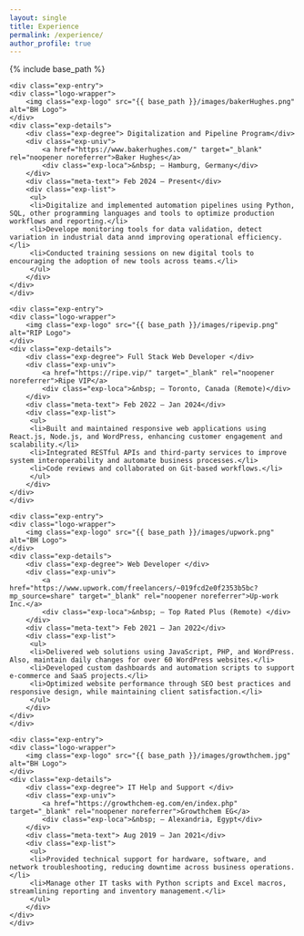 ```yaml
---
layout: single
title: Experience
permalink: /experience/
author_profile: true
---
```



<style>.exp-entry{display:flex;justify-content:normal;align-items:flex-start;margin-bottom:1.5em;flex-wrap:wrap}.exp-logo,.exp-logo{width:120px;object-fit:contain}.logo-wrapper{background-color:var(--global-bg-color);display:inline-flex;align-items:center;justify-content:center;margin-top:10px;margin-left:10px;min-width:80px;min-height:50px;padding:8px;border-radius:8px;margin-right:5%;max-width:20%}.exp-details{max-width:75%}.exp-degree{font-weight:700;font-size:1.1em}.exp-univ{margin-top:.2em;font-style:italic;display:flex}.exp-univ div{font-style:normal}.exp-list{margin-top:.3em;font-size:.97em}.exp-list ul{padding-left:25px}.meta-text{min-width:170px;color:var(--meta-color);font-size:.95em}</style>

{% include base_path %}
<div class="experience-list">

    <div class="exp-entry">
    <div class="logo-wrapper">
        <img class="exp-logo" src="{{ base_path }}/images/bakerHughes.png" alt="BH Logo">
    </div>
    <div class="exp-details">
        <div class="exp-degree"> Digitalization and Pipeline Program</div>
        <div class="exp-univ">
            <a href="https://www.bakerhughes.com/" target="_blank" rel="noopener noreferrer">Baker Hughes</a>
            <div class="exp-loca">&nbsp; – Hamburg, Germany</div>
        </div>
        <div class="meta-text"> Feb 2024 – Present</div>
        <div class="exp-list">
         <ul>
         <li>Digitalize and implemented automation pipelines using Python, SQL, other programming languages and tools to optimize production workflows and reporting.</li>
         <li>Develope monitoring tools for data validation, detect variation in industrial data annd improving operational efficiency.</li>
         <li>Conducted training sessions on new digital tools to encouraging the adoption of new tools across teams.</li>
         </ul>
        </div>
    </div>
    </div>

    <div class="exp-entry">
    <div class="logo-wrapper">
        <img class="exp-logo" src="{{ base_path }}/images/ripevip.png" alt="RIP Logo">
    </div>
    <div class="exp-details">
        <div class="exp-degree"> Full Stack Web Developer </div>
        <div class="exp-univ">
            <a href="https://ripe.vip/" target="_blank" rel="noopener noreferrer">Ripe VIP</a>
            <div class="exp-loca">&nbsp; – Toronto, Canada (Remote)</div>
        </div>
        <div class="meta-text"> Feb 2022 – Jan 2024</div>
        <div class="exp-list">
         <ul>
         <li>Built and maintained responsive web applications using React.js, Node.js, and WordPress, enhancing customer engagement and scalability.</li>
         <li>Integrated RESTful APIs and third-party services to improve system interoperability and automate business processes.</li>
         <li>Code reviews and collaborated on Git-based workflows.</li>
         </ul>
        </div>
    </div>
    </div>

    <div class="exp-entry">
    <div class="logo-wrapper">
        <img class="exp-logo" src="{{ base_path }}/images/upwork.png" alt="BH Logo">
    </div>
    <div class="exp-details">
        <div class="exp-degree"> Web Developer </div>
        <div class="exp-univ">
            <a href="https://www.upwork.com/freelancers/~019fcd2e0f2353b5bc?mp_source=share" target="_blank" rel="noopener noreferrer">Up-work Inc.</a>
            <div class="exp-loca">&nbsp; – Top Rated Plus (Remote) </div>
        </div>
        <div class="meta-text"> Feb 2021 – Jan 2022</div>
        <div class="exp-list">
         <ul>
         <li>Delivered web solutions using JavaScript, PHP, and WordPress. Also, maintain daily changes for over 60 WordPress websites.</li>
         <li>Developed custom dashboards and automation scripts to support e-commerce and SaaS projects.</li>
         <li>Optimized website performance through SEO best practices and responsive design, while maintaining client satisfaction.</li>
         </ul>
        </div>
    </div>
    </div>

    <div class="exp-entry">
    <div class="logo-wrapper">
        <img class="exp-logo" src="{{ base_path }}/images/growthchem.jpg" alt="BH Logo">
    </div>
    <div class="exp-details">
        <div class="exp-degree"> IT Help and Support </div>
        <div class="exp-univ">
            <a href="https://growthchem-eg.com/en/index.php" target="_blank" rel="noopener noreferrer">Growthchem EG</a>
            <div class="exp-loca">&nbsp; – Alexandria, Egypt</div>
        </div>
        <div class="meta-text"> Aug 2019 – Jan 2021</div>
        <div class="exp-list">
         <ul>
         <li>Provided technical support for hardware, software, and network troubleshooting, reducing downtime across business operations.</li>
         <li>Manage other IT tasks with Python scripts and Excel macros, streamlining reporting and inventory management.</li>
         </ul>
        </div>
    </div>
    </div>



</div>

